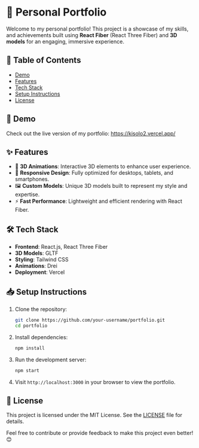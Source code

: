 # 🌟 Personal Portfolio 

Welcome to my personal portfolio! This project is a showcase of my skills, and achievements built using **React Fiber** (React Three Fiber) and **3D models** for an engaging, immersive experience.

## 📖 Table of Contents

- [Demo](#-demo)  
- [Features](#-features)  
- [Tech Stack](#-tech-stack)  
- [Setup Instructions](#-setup-instructions)
- [License](#-license)

## 🚀 Demo

Check out the live version of my portfolio: https://kisolo2.vercel.app/

## ✨ Features

- 🎨 **3D Animations**: Interactive 3D elements to enhance user experience.  
- 📱 **Responsive Design**: Fully optimized for desktops, tablets, and smartphones.  
- 🖼️ **Custom Models**: Unique 3D models built to represent my style and expertise.  
- ⚡ **Fast Performance**: Lightweight and efficient rendering with React Fiber.

## 🛠️ Tech Stack

- **Frontend**: React.js, React Three Fiber  
- **3D Models**: GLTF
- **Styling**: Tailwind CSS
- **Animations**: Drei
- **Deployment**: Vercel

## 📥 Setup Instructions

1. Clone the repository:
   ```bash
   git clone https://github.com/your-username/portfolio.git
   cd portfolio
   ```
2. Install dependencies:
   ```bash
   npm install
   ```
3. Run the development server:
   ```bash
   npm start
   ```
4. Visit `http://localhost:3000` in your browser to view the portfolio. 

## 📄 License

This project is licensed under the MIT License. See the [LICENSE](LICENSE) file for details.

Feel free to contribute or provide feedback to make this project even better! 😊
